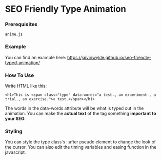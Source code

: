 # SEO Friendly Type Animation

### Prerequisites

```
anime.js
```

### Example
You can find an example here: https://jaivinwylde.github.io/seo-friendly-typed-animation/

### How To Use

Write HTML like this:

```
<h1>This is <span class="type" data-words="a test., an experiment., a trial., an exercise.">a test.</span></h1>
```

The words in the data-words attribute will be what is typed out in the animation. You can make the **actual text** of the tag something **important to your SEO**.

### Styling

You can style the type class's ::after pseudo element to change the look of the cursor. You can also edit the timing variables and easing function in the javascript.
